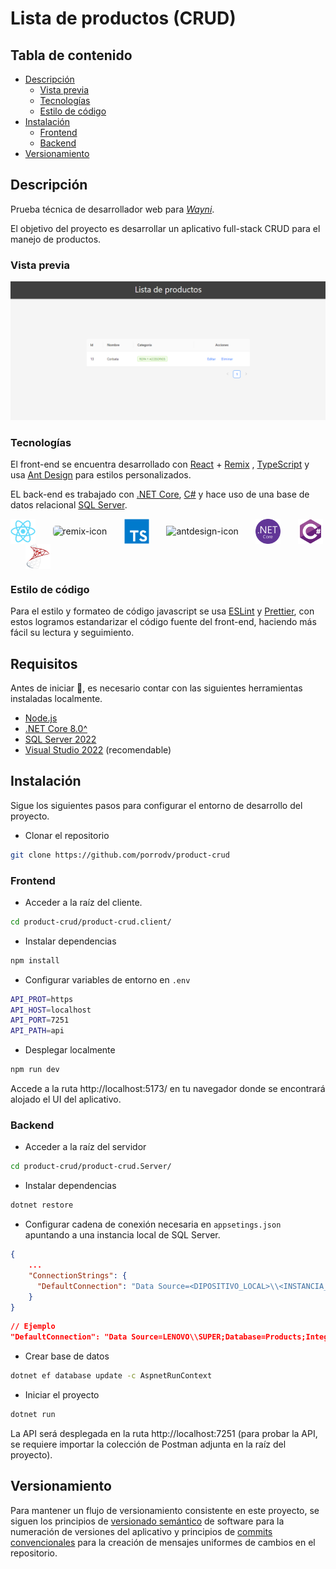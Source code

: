 # Lista de productos (CRUD)

## Tabla de contenido

- [Descripción](#descripción)
  - [Vista previa](#vista-previa)
  - [Tecnologías](#tecnologías)
  - [Estilo de código](#estilo-de-código)
- [Instalación](#instalación)
  - [Frontend](#frontend)
  - [Backend](#backend)
- [Versionamiento](#versionamiento)

## Descripción

Prueba técnica de desarrollador web para _[Wayni][wayni_link]_.

El objetivo del proyecto es desarrollar un aplicativo full-stack CRUD para el manejo de productos.

### Vista previa

![Index page][main_view]

### Tecnologías

El front-end se encuentra desarrollado con [React][react_link] + [Remix][remix_link] , [TypeScript][typescript_link] y usa [Ant Design][antdesign_link] para estilos personalizados.

EL back-end es trabajado con [.NET Core][netcore_link], [C#][csharp_link] y hace uso de una base de datos relacional [SQL Server][sqlserver_link].

<div style="display: inline_block, margin: 0px 1px">
  <img align="center" alt="react-icon" height="40" width="40" src="https://raw.githubusercontent.com/devicons/devicon/master/icons/react/react-original.svg">
 &nbsp;&nbsp;&nbsp;&nbsp;&nbsp;
  <img align="center" alt="remix-icon" height="40" width="40" src="https://avatars.githubusercontent.com/u/72662859?v=4" style="border-radius: 5px;">
 &nbsp;&nbsp;&nbsp;&nbsp;&nbsp;
  <img align="center" alt="typescript-icon" height="40" width="40" src="https://raw.githubusercontent.com/devicons/devicon/master/icons/typescript/typescript-original.svg">
 &nbsp;&nbsp;&nbsp;&nbsp;&nbsp;
  <img align="center" alt="antdesign-icon" height="40" width="40" src="https://cdn.jsdelivr.net/gh/devicons/devicon@latest/icons/antdesign/antdesign-original.svg">
   &nbsp;&nbsp;&nbsp;&nbsp;&nbsp;
  <img align="center" alt="dotnetcore-icon" height="40" width="40" src="https://raw.githubusercontent.com/devicons/devicon/master/icons/dotnetcore/dotnetcore-original.svg">
   &nbsp;&nbsp;&nbsp;&nbsp;&nbsp;
  <img align="center" alt="csharp-icon" height="40" width="40" src="https://raw.githubusercontent.com/devicons/devicon/master/icons/csharp/csharp-original.svg">
   &nbsp;&nbsp;&nbsp;&nbsp;&nbsp;
  <img align="center" alt="sqlserver-icon" height="40" width="40" src="https://raw.githubusercontent.com/devicons/devicon/master/icons/microsoftsqlserver/microsoftsqlserver-original.svg">
</div>

### Estilo de código

Para el estilo y formateo de código javascript se usa [ESLint][eslint_link] y [Prettier][prettier_link], con estos logramos estandarizar el código fuente del front-end, haciendo más fácil su lectura y seguimiento.

## Requisitos

Antes de iniciar :checkered_flag:, es necesario contar con las siguientes herramientas instaladas localmente.

- [Node.js][nodejs-download_link]
- [.NET Core 8.0^][dotnet-download_link]
- [SQL Server 2022][sqlserver-download_link]
- [Visual Studio 2022][visualstudio-download_link] (recomendable)

## Instalación

Sigue los siguientes pasos para configurar el entorno de desarrollo del proyecto.

- Clonar el repositorio

```bash
git clone https://github.com/porrodv/product-crud
```

### Frontend

- Acceder a la raíz del cliente.

```bash
cd product-crud/product-crud.client/
```

- Instalar dependencias

```bash
npm install
```

- Configurar variables de entorno en `.env`

```bash
API_PROT=https
API_HOST=localhost
API_PORT=7251
API_PATH=api
```

- Desplegar localmente

```bash
npm run dev
```

Accede a la ruta http://localhost:5173/ en tu navegador donde se encontrará alojado el UI del aplicativo.

### Backend

- Acceder a la raíz del servidor

```bash
cd product-crud/product-crud.Server/
```

- Instalar dependencias

```bash
dotnet restore
```

- Configurar cadena de conexión necesaria en `appsetings.json` apuntando a una instancia local de SQL Server.

```json
{
    ...
    "ConnectionStrings": {
      "DefaultConnection": "Data Source=<DIPOSITIVO_LOCAL>\\<INSTANCIA_SQL>;Database=<NOMBRE_BASE_DATOS>;Integrated Security=True;Connect Timeout=30;Encrypt=False;Trust Server Certificate=False;Application Intent=ReadWrite;Multi Subnet Failover=False",
    }
}
```

```json
// Ejemplo
"DefaultConnection": "Data Source=LENOVO\\SUPER;Database=Products;Integrated Security=True;Connect Timeout=30;Encrypt=False;Trust Server Certificate=False;Application Intent=ReadWrite;Multi Subnet Failover=False",
```

- Crear base de datos

```bash
dotnet ef database update -c AspnetRunContext
```

- Iniciar el proyecto

```bash
dotnet run
```

La API será desplegada en la ruta http://localhost:7251 (para probar la API, se requiere importar la colección de Postman adjunta en la raíz del proyecto).

## Versionamiento

Para mantener un flujo de versionamiento consistente en este proyecto, se siguen los principios de [versionado semántico][semver_link] de software para la numeración de versiones del aplicativo y principios de [commits convencionales][conv-commits_link] para la creación de mensajes uniformes de cambios en el repositorio.

<!-- Links -->

[wayni_link]: https://wayni.pe/
[react_link]: https://es.react.dev/
[remix_link]: https://remix.run/
[typescript_link]: https://www.typescriptlang.org/
[antdesign_link]: https://ant.design/
[netcore_link]: https://dotnet.microsoft.com/en-us/
[csharp_link]: https://dotnet.microsoft.com/es-es/languages/csharp
[eslint_link]: https://eslint.org/
[prettier_link]: https://prettier.io/
[sqlserver_link]: https://www.microsoft.com/es-es/sql-server/
[nodejs-download_link]: https://nodejs.org/en/download/package-manager
[dotnet-download_link]: https://dotnet.microsoft.com/en-us/download/dotnet/8.0
[sqlserver-download_link]: https://www.microsoft.com/es-es/sql-server/sql-server-downloads
[visualstudio-download_link]: https://visualstudio.microsoft.com/es/vs/
[semver_link]: https://semver.org/lang/es/
[conv-commits_link]: https://gist.github.com/qoomon/5dfcdf8eec66a051ecd85625518cfd13

<!-- Imágenes -->

[main_view]: ./public/main-view.png
